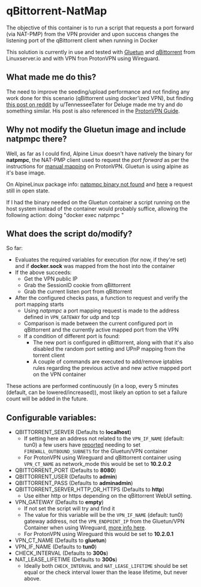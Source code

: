 # qBittorrent-NatMap 

The objective of this container is to run a script that requests a port forward (via NAT-PMP) from the VPN provider and upon success changes the listening port of the qBittorrent client when running in Docker

This solution is currently in use and tested with [Gluetun](https://github.com/qdm12/gluetun) and [qBittorrent](https://github.com/linuxserver/docker-qbittorrent) from Linuxserver.io and with VPN fron ProtonVPN using Wireguard.

## What made me do this?

The need to improve the seeding/upload performance and not finding any work done for this scenario (qBittorrent using docker'ized VPN), but finding [this post on reddit](https://old.reddit.com/r/ProtonVPN/comments/10owypt/successful_port_forward_on_debian_wdietpi_using/) by u/TennesseeTater for Deluge made me try and do something similar. His post is also referenced in the [ProtonVPN Guide][1].

## Why not modify the Gluetun image and include natpmpc there?

Well, as far as I could find, Alpine Linux doesn't have natively the binary for **natpmpc**, the NAT-PMP client used to request the *port forward* as per the instructions for [manual mapping][1] on ProtonVPN. Gluetun is using alpine as it's base image.

On AlpineLinux package info: [natpmpc binary not found][2] and [here][3] a request still in open state.

If I had the binary needed on the Gluetun container a script running on the host system instead of the container would probably suffice, allowing the following action: doing "docker exec <container> natpmpc <args>"

## What does the script do/modify?

So far:

* Evaluates the required variables for execution (for now, if they're set) and if **docker.sock** was mapped from the host into the container
* If the above succeeds:
    * Get the VPN public IP
    * Grab the SessionID cookie from qBittorrent
    * Grab the current listen port from qBittorrent
* After the configured checks pass, a function to request and verify the port mapping starts
    * Using *natpmpc* a port mapping request is made to the address defined in `VPN_GATEWAY` for udp and tcp
    * Comparison is made between the current configured port in qBittorrent and the currently active mapped port from the VPN
    * If a condition of different port is found:
        * The new port is configured in qBittorrent, along with that it's also disabled the random port setting and UPnP mapping from the torrent client
        * A couple of commands are executed to add/remove iptables rules regarding the previous active and new active mapped port on the VPN container

These actions are performed continuously (in a loop, every 5 minutes (default, can be lowered/increased)), most likely an option to set a failure count will be added in the future.

## Configurable variables:

* QBITTORRENT_SERVER (Defaults to **localhost**)
    * If setting here an address not related to the `VPN_IF_NAME` (default: tun0) a few users have [reported](https://old.reddit.com/r/ProtonVPN/comments/11ubgvi/port_forward_with_qbittorrent_and_protonvpn_on/jcxirts/) needing to set `FIREWALL_OUTBOUND_SUBNETS` for the Gluetun/VPN container
    * For ProtonVPN using Wireguard and qBittorrent container using `VPN_CT_NAME` as network_mode this would be set to **10.2.0.2**
* QBITTORRENT_PORT (Defaults to **8080**)
* QBITTORRENT_USER (Defaults to **admin**)
* QBITTORRENT_PASS (Defaults to **adminadmin**)
* QBITTORRENT_SERVER_HTTP_OR_HTTPS (Defaults to **http**)
   * Use either http or https depending on the qBittorrent WebUI setting.
* VPN_GATEWAY (Defaults to **empty**)
    * If not set the script will try and find it
    * The value for this variable will be the `VPN_IF_NAME` (default: tun0) gateway address, not the `VPN_ENDPOINT_IP` from the Gluetun/VPN Container when using Wireguard, [more info here](https://github.com/qdm12/gluetun/wiki/Custom-provider#wireguard-only).
    * For ProtonVPN using Wireguard this would be set to **10.2.0.1**
* VPN_CT_NAME (Defaults to **gluetun**)
* VPN_IF_NAME (Defaults to **tun0**)
* CHECK_INTERVAL (Defaults to **300s**)
* NAT_LEASE_LIFETIME (Defaults to **300s**)
    * Ideally both `CHECK_INTERVAL` and `NAT_LEASE_LIFETIME` should be set equal or the check interval lower than the lease lifetime, but never above.

[1]: https://protonvpn.com/support/port-forwarding-manual-setup/
[2]: https://pkgs.alpinelinux.org/contents?file=natpmpc&path=&name=&branch=edge
[3]: https://gitlab.alpinelinux.org/alpine/awall/-/issues/2220
